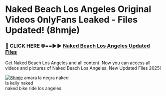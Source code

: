 # Naked Beach Los Angeles Original Videos 0nlyFans Leaked - Files Updated! (8hmje)

<h3>🔴 CLICK HERE 🌐==►► <a href="https://tinyurl.com/up5wt9bj" rel="nofollow">Naked Beach Los Angeles Updated Files</a></h3>

Get Naked Beach Los Angeles and all content. Now you can access all videos and pictures of Naked Beach Los Angeles. New Updated Files 2025!

[![8hmje](https://i.imgur.com/ABiUzMV.gif)](https://tinyurl.com/up5wt9bj)
amara la negra naked<br>
la kelly naked<br>
naked bike ride los angeles
